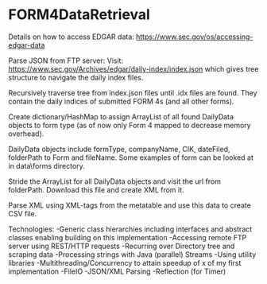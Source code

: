 # FORM4DataRetrieval

Details on how to access EDGAR data: https://www.sec.gov/os/accessing-edgar-data

Parse JSON from FTP server: 
Visit: https://www.sec.gov/Archives/edgar/daily-index/index.json which gives tree structure to navigate the daily index files.

Recursively traverse tree from index.json files until .idx files are found. They contain the daily indices of submitted FORM 4s (and all other forms). 

Create dictionary/HashMap to assign ArrayList of all found DailyData objects to form type (as of now only Form 4 mapped to decrease memory overhead).

DailyData objects include formType, companyName, CIK, dateFiled, folderPath to Form and fileName. Some examples of form can be looked at in data\forms directory.

Stride the ArrayList for all DailyData objects and visit the url from folderPath. Download this file and create XML from it.

Parse XML using XML-tags from the metatable and use this data to create CSV file.


Technologies:
-Generic class hierarchies including interfaces and abstract classes enabling building on this implementation
-Accessing remote FTP server using REST/HTTP requests
-Recurring over Directory tree and scraping data
-Processing strings with Java (parallel) Streams
-Using utility libraries
-Multithreading/Concurrency to attain speedup of x of my first implementation
-FileIO
-JSON/XML Parsing
-Reflection (for Timer)

